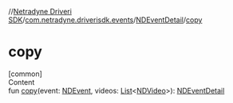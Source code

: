 //[Netradyne Driveri SDK](../../index.md)/[com.netradyne.driverisdk.events](../index.md)/[NDEventDetail](index.md)/[copy](copy.md)



# copy  
[common]  
Content  
fun [copy](copy.md)(event: [NDEvent](../-n-d-event/index.md), videos: [List](https://kotlinlang.org/api/latest/jvm/stdlib/kotlin.collections/-list/index.html)<[NDVideo](../../com.netradyne.driverisdk.video/-n-d-video/index.md)>): [NDEventDetail](index.md)  



